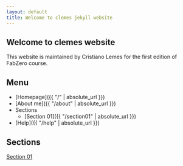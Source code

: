 ```yaml
---
layout: default
title: Welcome to clemes jekyll website
---
```


## Welcome to clemes website

This website is maintained by Cristiano Lemes for the first edition of FabZero course.

## Menu

- [Homepage]({{ "/" | absolute_url }})
- [About me]({{ "/about" | absolute_url }})
- Sections
	- [Section 01]({{ "/section01" | absolute_url }})
- [Help]({{ "/help" | absolute_url }})

## Sections

[Section 01](section01)
